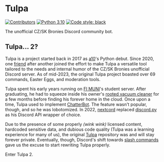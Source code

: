 # Tulpa

[![Contributors](https://img.shields.io/github/contributors/fryblik/tulpa2.svg)](https://github.com/fryblik/tulpa2/graphs/contributors)
[![Python 3.10](https://img.shields.io/badge/python-3.10-blue.svg)](https://www.python.org/downloads/release/python-3100/)
[![Code style: black](https://img.shields.io/badge/code%20style-black-000000.svg)](https://github.com/psf/black)

The unofficial CZ/SK Bronies Discord community bot.

## Tulpa... 2?
Tulpa is a project started back in 2017 as [a10](https://github.com/fryblik)'s
Python debut. Since 2020, one
[f](https://github.com/Aldenar)[r](https://github.com/ptrbroz)[i](https://github.com/eldan-dex)[e](https://github.com/alkel-u3)[n](https://github.com/tobyyy)[d](https://github.com/FrosterDune)
after another joined the effort to make Tulpa a versatile tool tailored to the
needs and internal humor of the CZ/SK Bronies unofficial Discord server. As of
mid-2023, the original Tulpa project boasted over 69 commands, Easter Eggs, and
moderation tools.

Tulpa spent his early years running on
[FI MUNI](https://www.fi.muni.cz/index.html.en)'s student server. After
graduating, he had to squeeze inside his owner's
[rooted vacuum cleaner](https://www.youtube.com/watch?v=DHsqb2poGII) for a few
months before finding his forever home in the cloud. Once upon a time, Tulpa
used to implement [ChatterBot](https://github.com/gunthercox/ChatterBot). The
feature wasn't popular, though, and so he was lobotomized. In 2022,
[nextcord](https://github.com/nextcord/nextcord) replaced
[discord.py](https://github.com/Rapptz/discord.py) as his Discord API wrapper of
choice.

Due to the presence of some properly *(wink wink)* licensed content, hardcoded
sensitive data, and dubious code quality (Tulpa was a learning experience for
many of us), the original [Tulpa](https://github.com/fryblik/tulpa) repository
was and will stay forever private. Eventually, though, Discord's shift towards
[slash commands](https://discord.com/developers/docs/interactions/application-commands)
gave us the excuse to start rewriting Tulpa properly.

Enter Tulpa 2.
